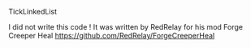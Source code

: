TickLinkedList

I did not write this code ! It was written by RedRelay for his mod Forge Creeper Heal https://github.com/RedRelay/ForgeCreeperHeal
